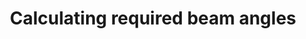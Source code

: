 ---
layout: link
link_url: https://lamphq.com/beam-angle/
title: Calculating required beam angles
source: Lamp HQ (supply store)
card: Update your lighting
petal: 
task: 
---